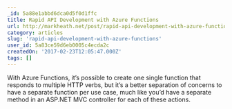 ```yaml
---
_id: 5a88e1abbd6dca0d5f0d1ffc
title: Rapid API Development with Azure Functions
url: http://markheath.net/post/rapid-api-development-with-azure-functions
category: articles
slug: 'rapid-api-development-with-azure-functions'
user_id: 5a83ce59d6eb0005c4ecda2c
createdOn: '2017-02-23T12:05:47.000Z'
tags: []
---
```


With Azure Functions, it’s possible to create one single function that responds to multiple HTTP verbs, but it’s a better separation of concerns to have a separate function per use case, much like you’d have a separate method in an ASP.NET MVC controller for each of these actions.
